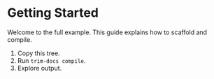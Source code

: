 # Getting Started

Welcome to the full example. This guide explains how to scaffold and compile.

1. Copy this tree.
2. Run `trim-docs compile`.
3. Explore output.
